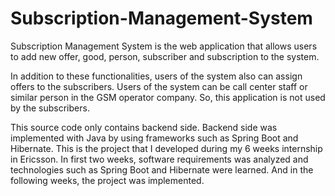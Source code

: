 # Subscription-Management-System

<p>Subscription Management System is the web application that allows users to add new offer, good, person, subscriber and subscription to the system.</p> 
<p>
In addition to these functionalities, users of the system also can assign offers to the subscribers. Users of the system can be call center staff or similar person in the GSM operator company. So, this application is not used by the subscribers.</p> 

<p>This source code only contains backend side.
Backend side was implemented with Java by using frameworks such as Spring Boot and Hibernate. This is the project that I developed during my 6 weeks internship in Ericsson. In first two weeks, software requirements was analyzed and technologies such as Spring Boot and Hibernate were learned. And in the following weeks, the project was implemented.
</p>
